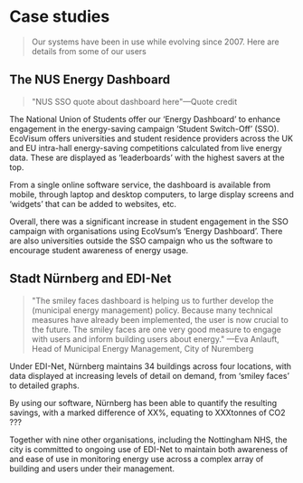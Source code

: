 # Case studies

> Our systems have been in use while evolving since 2007. Here are details from some of our users

## The NUS Energy Dashboard

> "NUS SSO quote about dashboard here"—Quote credit

The National Union of Students offer our ‘Energy Dashboard’ to enhance engagement in the energy-saving campaign ‘Student Switch-Off’ (SSO). EcoVisum offers universities and student residence providers across the UK and EU intra-hall energy-saving competitions calculated from live energy data. These are displayed as ‘leaderboards’ with the highest savers at the top.

From a single online software service, the dashboard is available from mobile, through laptop and desktop computers, to large display screens and ‘widgets’ that can be added to websites, etc.

Overall, there was a significant increase in student engagement in the SSO campaign with organisations using EcoVsum’s ‘Energy Dashboard’. There are also universities outside the SSO campaign who us the software to encourage student awareness of energy usage.

## Stadt Nürnberg and EDI-Net

> "The smiley faces dashboard is helping us to further develop the (municipal energy management) policy. Because many technical measures have already been implemented, the user is now crucial to the future. The smiley faces are one very good measure to engage with users and inform building users about energy." —Eva Anlauft, Head of Municipal Energy Management, City of Nuremberg

Under EDI-Net, Nürnberg maintains 34 buildings across four locations, with data displayed at increasing levels of detail on demand, from ‘smiley faces’ to detailed graphs.

By using our software, Nürnberg has been able to quantify the resulting savings, with a marked difference of XX%, equating to XXXtonnes of CO2 ???

Together with nine other organisations, including the Nottingham NHS, the city is committed to ongoing use of EDI-Net to maintain both awareness of and ease of use in monitoring energy use across a complex array of building and users under their management.

